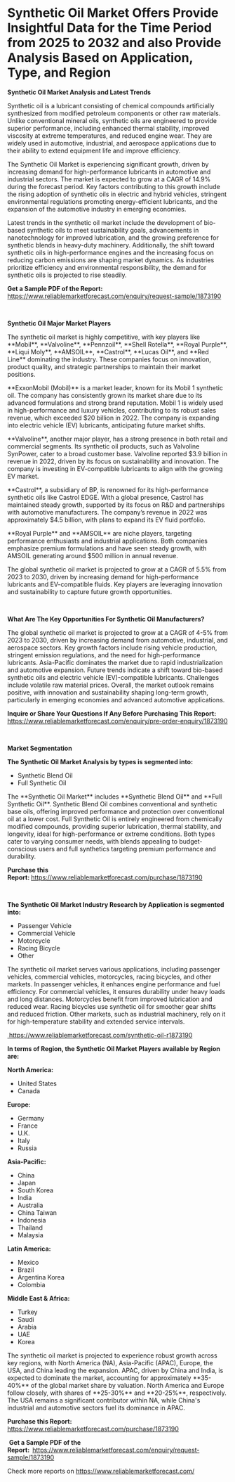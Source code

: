 <p><h1>Synthetic Oil Market Offers Provide Insightful Data for the Time Period from 2025 to 2032 and also Provide Analysis Based on Application, Type, and Region</h1></p><p><strong>Synthetic Oil Market Analysis and Latest Trends</strong></p>
<p><p>Synthetic oil is a lubricant consisting of chemical compounds artificially synthesized from modified petroleum components or other raw materials. Unlike conventional mineral oils, synthetic oils are engineered to provide superior performance, including enhanced thermal stability, improved viscosity at extreme temperatures, and reduced engine wear. They are widely used in automotive, industrial, and aerospace applications due to their ability to extend equipment life and improve efficiency.</p><p>The Synthetic Oil Market is experiencing significant growth, driven by increasing demand for high-performance lubricants in automotive and industrial sectors. The market is expected to grow at a CAGR of 14.9% during the forecast period. Key factors contributing to this growth include the rising adoption of synthetic oils in electric and hybrid vehicles, stringent environmental regulations promoting energy-efficient lubricants, and the expansion of the automotive industry in emerging economies.</p><p>Latest trends in the synthetic oil market include the development of bio-based synthetic oils to meet sustainability goals, advancements in nanotechnology for improved lubrication, and the growing preference for synthetic blends in heavy-duty machinery. Additionally, the shift toward synthetic oils in high-performance engines and the increasing focus on reducing carbon emissions are shaping market dynamics. As industries prioritize efficiency and environmental responsibility, the demand for synthetic oils is projected to rise steadily.</p></p>
<p><strong>Get a Sample PDF of the Report:&nbsp;</strong> <a href="https://www.reliablemarketforecast.com/enquiry/request-sample/1873190?utm_campaign=1105&utm_medium=2&utm_source=Github&utm_content=ia&utm_term=25012025&utm_id=synthetic-oil">https://www.reliablemarketforecast.com/enquiry/request-sample/1873190</a></p>
<p>&nbsp;</p>
<p><strong>Synthetic Oil Major Market Players</strong></p>
<p><p>The synthetic oil market is highly competitive, with key players like **Mobil**, **Valvoline**, **Pennzoil**, **Shell Rotella**, **Royal Purple**, **Liqui Moly**, **AMSOIL**, **Castrol**, **Lucas Oil**, and **Red Line** dominating the industry. These companies focus on innovation, product quality, and strategic partnerships to maintain their market positions.</p><p>**ExxonMobil (Mobil)** is a market leader, known for its Mobil 1 synthetic oil. The company has consistently grown its market share due to its advanced formulations and strong brand reputation. Mobil 1 is widely used in high-performance and luxury vehicles, contributing to its robust sales revenue, which exceeded $20 billion in 2022. The company is expanding into electric vehicle (EV) lubricants, anticipating future market shifts.</p><p>**Valvoline**, another major player, has a strong presence in both retail and commercial segments. Its synthetic oil products, such as Valvoline SynPower, cater to a broad customer base. Valvoline reported $3.9 billion in revenue in 2022, driven by its focus on sustainability and innovation. The company is investing in EV-compatible lubricants to align with the growing EV market.</p><p>**Castrol**, a subsidiary of BP, is renowned for its high-performance synthetic oils like Castrol EDGE. With a global presence, Castrol has maintained steady growth, supported by its focus on R&D and partnerships with automotive manufacturers. The company’s revenue in 2022 was approximately $4.5 billion, with plans to expand its EV fluid portfolio.</p><p>**Royal Purple** and **AMSOIL** are niche players, targeting performance enthusiasts and industrial applications. Both companies emphasize premium formulations and have seen steady growth, with AMSOIL generating around $500 million in annual revenue.</p><p>The global synthetic oil market is projected to grow at a CAGR of 5.5% from 2023 to 2030, driven by increasing demand for high-performance lubricants and EV-compatible fluids. Key players are leveraging innovation and sustainability to capture future growth opportunities.</p></p>
<p>&nbsp;</p>
<p><strong>What Are The Key Opportunities For Synthetic Oil Manufacturers?</strong></p>
<p><p>The global synthetic oil market is projected to grow at a CAGR of 4-5% from 2023 to 2030, driven by increasing demand from automotive, industrial, and aerospace sectors. Key growth factors include rising vehicle production, stringent emission regulations, and the need for high-performance lubricants. Asia-Pacific dominates the market due to rapid industrialization and automotive expansion. Future trends indicate a shift toward bio-based synthetic oils and electric vehicle (EV)-compatible lubricants. Challenges include volatile raw material prices. Overall, the market outlook remains positive, with innovation and sustainability shaping long-term growth, particularly in emerging economies and advanced automotive applications.</p></p>
<p><strong>Inquire or Share Your Questions If Any Before Purchasing This Report:</strong> <a href="https://www.reliablemarketforecast.com/enquiry/pre-order-enquiry/1873190?utm_campaign=1105&utm_medium=2&utm_source=Github&utm_content=ia&utm_term=25012025&utm_id=synthetic-oil">https://www.reliablemarketforecast.com/enquiry/pre-order-enquiry/1873190</a></p>
<p>&nbsp;</p>
<p><strong>Market Segmentation</strong></p>
<p><strong>The Synthetic Oil Market Analysis by types is segmented into:</strong></p>
<p><ul><li>Synthetic Blend Oil</li><li>Full Synthetic Oil</li></ul></p>
<p><p>The **Synthetic Oil Market** includes **Synthetic Blend Oil** and **Full Synthetic Oil**. Synthetic Blend Oil combines conventional and synthetic base oils, offering improved performance and protection over conventional oil at a lower cost. Full Synthetic Oil is entirely engineered from chemically modified compounds, providing superior lubrication, thermal stability, and longevity, ideal for high-performance or extreme conditions. Both types cater to varying consumer needs, with blends appealing to budget-conscious users and full synthetics targeting premium performance and durability.</p></p>
<p><strong>Purchase this Report:&nbsp;</strong><a href="https://www.reliablemarketforecast.com/purchase/1873190?utm_campaign=1105&utm_medium=2&utm_source=Github&utm_content=ia&utm_term=25012025&utm_id=synthetic-oil">https://www.reliablemarketforecast.com/purchase/1873190</a></p>
<p>&nbsp;</p>
<p><strong>The Synthetic Oil Market Industry Research by Application is segmented into:</strong></p>
<p><ul><li>Passenger Vehicle</li><li>Commercial Vehicle</li><li>Motorcycle</li><li>Racing Bicycle</li><li>Other</li></ul></p>
<p><p>The synthetic oil market serves various applications, including passenger vehicles, commercial vehicles, motorcycles, racing bicycles, and other markets. In passenger vehicles, it enhances engine performance and fuel efficiency. For commercial vehicles, it ensures durability under heavy loads and long distances. Motorcycles benefit from improved lubrication and reduced wear. Racing bicycles use synthetic oil for smoother gear shifts and reduced friction. Other markets, such as industrial machinery, rely on it for high-temperature stability and extended service intervals.</p></p>
<p><a href="https://www.reliablemarketforecast.com/synthetic-oil-r1873190?utm_campaign=1105&utm_medium=2&utm_source=Github&utm_content=ia&utm_term=25012025&utm_id=synthetic-oil">&nbsp;https://www.reliablemarketforecast.com/synthetic-oil-r1873190</a></p>
<p><strong>In terms of Region, the Synthetic Oil Market Players available by Region are:</strong></p>
<p>
    <p> <strong> North America: </strong>
        <ul>
            <li>United States</li>
            <li>Canada</li>
        </ul>
        </p> 
    <p> <strong> Europe: </strong>
        <ul>
            <li>Germany</li>
            <li>France</li>
            <li>U.K.</li>
            <li>Italy</li>
            <li>Russia</li>
        </ul>
        </p> 
    <p> <strong> Asia-Pacific: </strong>
        <ul>
            <li>China</li>
            <li>Japan</li>
            <li>South Korea</li>
            <li>India</li>
            <li>Australia</li>
            <li>China Taiwan</li>
            <li>Indonesia</li>
            <li>Thailand</li>
            <li>Malaysia</li>
        </ul>
        </p> 
    <p> <strong> Latin America: </strong>
        <ul>
            <li>Mexico</li>
            <li>Brazil</li>
            <li>Argentina Korea</li>
            <li>Colombia</li>
        </ul>
        </p> 
    <p> <strong> Middle East & Africa: </strong>
        <ul>
            <li>Turkey</li>
            <li>Saudi</li>
            <li>Arabia</li>
            <li>UAE</li>
            <li>Korea</li>
        </ul>
    </p>
    </p>
<p><p>The synthetic oil market is projected to experience robust growth across key regions, with North America (NA), Asia-Pacific (APAC), Europe, the USA, and China leading the expansion. APAC, driven by China and India, is expected to dominate the market, accounting for approximately **35-40%** of the global market share by valuation. North America and Europe follow closely, with shares of **25-30%** and **20-25%**, respectively. The USA remains a significant contributor within NA, while China's industrial and automotive sectors fuel its dominance in APAC.</p></p>
<p><strong>Purchase this Report: </strong><a href="https://www.reliablemarketforecast.com/purchase/1873190?utm_campaign=1105&utm_medium=2&utm_source=Github&utm_content=ia&utm_term=25012025&utm_id=synthetic-oil">https://www.reliablemarketforecast.com/purchase/1873190</a></p>
<p>&nbsp;<strong>Get a Sample PDF of the Report:&nbsp;&nbsp;</strong><a href="https://www.reliablemarketforecast.com/enquiry/request-sample/1873190?utm_campaign=1105&utm_medium=2&utm_source=Github&utm_content=ia&utm_term=25012025&utm_id=synthetic-oil">https://www.reliablemarketforecast.com/enquiry/request-sample/1873190</a></p>
<p><strong></strong></p>
<p>Check more reports on <a href="https://www.reliablemarketforecast.com/?utm_campaign=1105&utm_medium=2&utm_source=Github&utm_content=ia&utm_term=25012025&utm_id=synthetic-oil">https://www.reliablemarketforecast.com/</a></p>